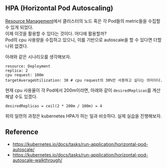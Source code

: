 ## HPA (Horizontal Pod Autoscaling)
[Resource Management](../M_ResourceManagement)에서 클러스터의 노드 혹은 각 Pod들의 metric들을 수집할 수 있게 되었다.  
이제 이것을 활용할 수 있다는 것이다. 어디에 활용할까?  
Pod의 cpu 사용량을 수집하고 있으니, 이를 기반으로 autoscale을 할 수 있다면 더할나위 없겠다.

아래와 같은 시나리오를 생각해보자.
~~~
resource: Deployment
replica: 2
cpu request: 100m
targetAverageUtilization: 30 # cpu request의 30%만 사용하고 싶다는 의미이다.
~~~

현재 cpu 사용율이 각 Pod에서 200m이라면, 아래와 같이 `desiredReplicas`를 계산해낼 수도 있겠다.

~~~
desiredReplicas = ceil(2 * 200m / 100m) = 4
~~~
   
위의 일련의 과정은 kubernetes HPA가 하는 일과 비슷하다. 실제 실습을 진행해보자.



## 


## 




## Reference 
- https://kubernetes.io/docs/tasks/run-application/horizontal-pod-autoscale/
- https://kubernetes.io/docs/tasks/run-application/horizontal-pod-autoscale-walkthrough/